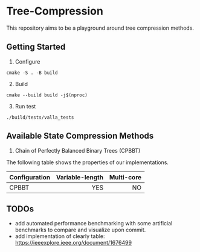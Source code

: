 # Tree-Compression

This repository aims to be a playground around tree compression methods.

## Getting Started

1. Configure

```console
cmake -S . -B build
```

2. Build
```console
cmake --build build -j$(nproc)
```

3. Run test

```console
./build/tests/valla_tests
```

## Available State Compression Methods

1. Chain of Perfectly Balanced Binary Trees (CPBBT)

The following table shows the properties of our implementations.

| Configuration     |     Variable-length | Multi-core      |
| :---------------- | ------------------: | --------------: | 
| CPBBT             |                 YES |              NO |

## TODOs

- add automated performance benchmarking with some artificial benchmarks to compare and visualize upon commit.
- add implementation of clearly table: https://ieeexplore.ieee.org/document/1676499
